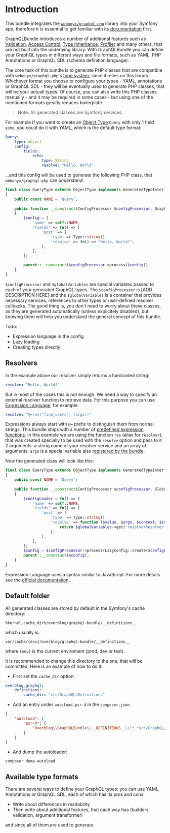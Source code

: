 Introduction
======================

This bundle integrates the [`webonyx/graphql-php`](https://github.com/webonyx/graphql-php) library into your Symfony 
app, therefore it is essential to get familiar with its [documentation](https://webonyx.github.io/graphql-php/) first. 

GraphQLBundle introduces a number of additional features such as [Validation](), [Access Control](), 
[Type Inheritance](), [Profiler]() and many others, that are not built into the underlying library. With GraphQLBundle 
you can define your GraphQL types in different ways and file formats, such as YAML, PHP Annotations or GraphQL SDL 
(schema definition language).

The core task of this bundle is to generate PHP classes that are compatible with `webonyx/graphql-php`'s [type system](https://webonyx.github.io/graphql-php/type-system/#type-system), 
since it relies on this library. Whichever format you choose to configure your types - YAML, annotations or GraphQL SDL - 
they will be eventually used to generate PHP classes, that will be your actuall types. Of course, you can also write 
this PHP classes manually - and it may be required in some cases - but using one of the mentioned formats greatly 
reduces boilerplate.

> Note: All generated classes are Symfony services.

For example if you want to create an [Object Type](https://webonyx.github.io/graphql-php/type-system/object-types/) `Query` 
with only 1 field `echo`, you could do it with YAML, which is the default type format:
```yaml
Query:
    type: object
    config:
        fields:
            echo:
                type: String
                resolve: "Hello, World"
```
...and this config will be used to generate the following PHP class, that `webonyx/graphql-php` can _understand_:
```php
final class QueryType extends ObjectType implements GeneratedTypeInterface
{
    public const NAME = 'Query';
    
    public function __construct(ConfigProcessor $configProcessor, GraphQLServices $services)
    {
        $config = [
            'name' => self::NAME,
            'fields' => fn() => [
                'post' => [
                    'type' => Type::string(),
                    'resolve' => fn() => "Hello, World!",
                ],
            ],
        ];

        parent::__construct($configProcessor->process($config));
    }
}
```
`$configProcessor` and `$globalVariables` are special variables passed to each of your generated GraphQL types.
The `$configProcessor` is [ADD DESCRIPTION HERE] and the `$globalVariables` is a container that provides necessary 
services, references to other types or user-defined resolver callbacks. The good thing is, you don't need to worry about 
these classes, as they are generated automatically (unless explicitely disabled), but knowing them will help you understand 
the general concept of this bundle.

Todo:
- Expression language in the config
- Lazy loading
- Creating types directly

Resolvers
---------
In the example above our resolver simply returns a hardcoded string:
```yaml
resolve: "Hello, World!"
```
But in most of the cases this is not enough. We need a way to specify an external resolver function to retrieve data. 
For this purpose you can use [Expression Language](https://symfony.com/doc/current/components/expression_language.html), 
for example:
```yaml
resolve: "@=res('find_users', [args])"
```
Expressions always start with `@=` prefix to distinguish them from normal strings. This bundle ships with a number of
[predefined expression functions](https://github.com/overblog/GraphQLBundle/blob/master/docs/definitions/expression-language.md#contents).
In this example we are using the function `res` (alias for `resolver`), that was created specially to be used with
 the `resolve` option and pass to it 2 arguments: a string name of your resolver service and an array of arguments. 
 `args` is a special variable also [registered by the bundle](https://github.com/overblog/GraphQLBundle/blob/master/docs/definitions/expression-language.md#registered-variables).

Now the generated class will look like this:
```php
final class QueryType extends ObjectType implements GeneratedTypeInterface
{
    public const NAME = 'Query';
    
    public function __construct(ConfigProcessor $configProcessor, GlobalVariables $globalVariables = null)
    {
        $configLoader = fn() => [
            'name' => self::NAME,
            'fields' => fn() => [
                'post' => [
                    'type' => Type::string(),
                    'resolve' => function ($value, $args, $context, $info) use ($globalVariables) {
                        return $globalVariables->get('resolverResolver')->resolve(["find_гыукы", [$args]]);	
                    },
                ],
            ],
        ];
        $config = $configProcessor->process(LazyConfig::create($configLoader, $globalVariables))->load();
        parent::__construct($config);
    }
}
```

Expression Language uses a syntax similar to JavaScript. For more details see the [official documentation](https://symfony.com/doc/current/components/expression_language/syntax.html).

Default folder
--------------
All generated classes are stored by default in the Symfony's cache directory: 
```
%kernel.cache_dir%/overblog/graphql-bundle/__definitions__
```
which usually is:
```
var/cache/{env}/overblog/graphql-bundle/__definitions__
```
where `{env}` is the current enviroment (prod, dev or test).

It is recommended to change this directory to the one, that will be committed. Here is an example of how to do it:

- First set the `cache_dir` option:
```yaml
overblog_graphql:
    definitions:
        cache_dir: "src/GraphQL/Definitions"
```
- Add an entry under `autoload.psr-4` in the `composer.json`
```json
{
    "autoload": {
        "psr-4": {
            "Overblog\\GraphQLBundle\\__DEFINITIONS__\\": "src/GraphQL/Definitions"
        }
    }
}
```
- And dump the autoloader:
```
composer dump-autoload
```


Available type formats
---------------------
There are several ways to define your GraphQL types: you can use YAML, Annotations or GraphQL SDL, each of which has
its pros and cons.

- Write about differences in readability
- Then write about additional features, that each way has (builders, validation, argument transformer)


and since all of them are used to generate
